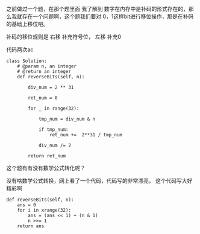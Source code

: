 之前做过一个题，在那个题里面 我了解到 数字在内存中是补码的形式存在的，那么我就存在一个问题啊，这个题我们要对 0，1这样bit进行移位操作，那是在补码的基础上移位吧。

补码的移位规则是 右移 补充符号位， 左移 补充0


代码两次ac

```
class Solution:
    # @param n, an integer
    # @return an integer
    def reverseBits(self, n):
        
        div_num = 2 ** 31
        
        ret_num = 0
        
        for _ in range(32):
            
            tmp_num = div_num & n
            
            if tmp_num:
                ret_num +=  2**31 / tmp_num
            
            div_num /= 2
        
        return ret_num
```
这个题有有没有数学公式转化呢？

没有啥数学公式转换，网上看了一个代码，代码写的非常漂亮， 这个代码写大好精彩啊

```
def reverseBits(self, n):
    ans = 0
    for i in xrange(32):
        ans = (ans << 1) + (n & 1)
        n >>= 1
    return ans

```

